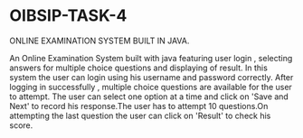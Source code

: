 # OIBSIP-TASK-4


ONLINE EXAMINATION SYSTEM BUILT IN JAVA.

An Online Examination System built with java featuring user login , selecting answers for multiple choice questions and displaying of result.
In this system the user can login using his username and password correctly. After logging in successfully , multiple choice questions are available for the user to attempt. The user can select one option at a time and click on 'Save and Next' to record his response.The user has to attempt 10 questions.On attempting the last question the user can click on 'Result' to check his score.

